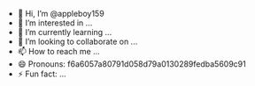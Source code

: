 - 👋 Hi, I’m @appleboy159
- 👀 I’m interested in ...
- 🌱 I’m currently learning ...
- 💞️ I’m looking to collaborate on ...
- 📫 How to reach me ...
- 😄 Pronouns: f6a6057a80791d058d79a0130289fedba5609c91
- ⚡ Fun fact: ...

<!---
appleboy159/appleboy159 is a ✨ special ✨ repository because its `README.md` (this file) appears on your GitHub profile.
You can click the Preview link to take a look at your changes.
--->
#